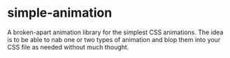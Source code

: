 # simple-animation
A broken-apart animation library for the simplest CSS animations. The idea is to be able to nab one or two types of animation and blop them into your CSS file as needed without much thought.
